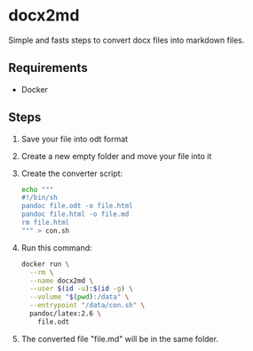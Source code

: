 # docx2md

Simple and fasts steps to convert docx files into markdown files.

## Requirements

- Docker

## Steps

1. Save your file into odt format
2. Create a new empty folder and move your file into it
3. Create the converter script:

    ```bash
    echo """
    #!/bin/sh
    pandoc file.odt -o file.html
    pandoc file.html -o file.md
    rm file.html
    """ > con.sh
    ```

4. Run this command:

    ```bash
    docker run \
      --rm \
      --name docx2md \
      --user $(id -u):$(id -g) \
      --volume "$(pwd):/data" \
      --entrypoint "/data/con.sh" \
      pandoc/latex:2.6 \
        file.odt
    ```

5. The converted file "file.md" will be in the same folder.
